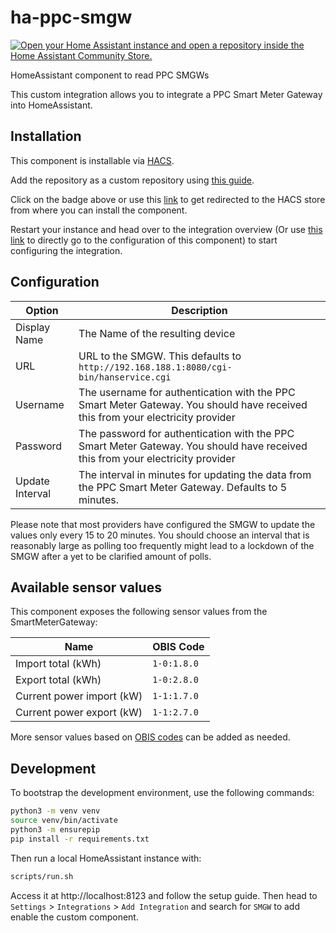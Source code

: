 # ha-ppc-smgw

[![Open your Home Assistant instance and open a repository inside the Home Assistant Community Store.](https://my.home-assistant.io/badges/hacs_repository.svg)](https://my.home-assistant.io/redirect/hacs_repository/?owner=jannickfahlbusch&repository=ha-ppc-smgw)

HomeAssistant component to read PPC SMGWs

This custom integration allows you to integrate a PPC Smart Meter Gateway into HomeAssistant.

## Installation

This component is installable via [HACS](https://www.hacs.xyz/).

Add the repository as a custom repository using [this guide](https://www.hacs.xyz/docs/faq/custom_repositories/).

Click on the badge above or use this [link](https://my.home-assistant.io/redirect/hacs_repository/?owner=jannickfahlbusch&repository=ha-ppc-smgw) to get redirected to the HACS store from where you can install the component.

Restart your instance and head over to the integration overview (Or use [this link](https://my.home-assistant.io/redirect/config_flow_start/?domain=ppc_smgw) to directly go to the configuration of this component) to start configuring the integration.

## Configuration

| Option | Description |
|--------|-------------|
| Display Name | The Name of the resulting device |
| URL | URL to the SMGW. This defaults to `http://192.168.188.1:8080/cgi-bin/hanservice.cgi` |
| Username | The username for authentication with the PPC Smart Meter Gateway. You should have received this from your electricity provider |
| Password | The password for authentication with the PPC Smart Meter Gateway. You should have received this from your electricity provider |
| Update Interval | The interval in minutes for updating the data from the PPC Smart Meter Gateway. Defaults to 5 minutes. |

Please note that most providers have configured the SMGW to update the values only every 15 to 20 minutes.
You should choose an interval that is reasonably large as polling too frequently might lead to a lockdown of the SMGW after a yet to be clarified amount of polls.

## Available sensor values

This component exposes the following sensor values from the SmartMeterGateway:

| Name | OBIS Code |
|------|-----------|
| Import total (kWh) | `1-0:1.8.0` |
| Export total (kWh) | `1-0:2.8.0` |
| Current power import (kW) | `1-1:1.7.0` |
| Current power export (kW) | `1-1:2.7.0` |

More sensor values based on [OBIS codes](https://de.wikipedia.org/wiki/OBIS-Kennzahlen) can be added as needed.

## Development

To bootstrap the development environment, use the following commands:

```sh
python3 -m venv venv
source venv/bin/activate
python3 -m ensurepip
pip install -r requirements.txt
```

Then run a local HomeAssistant instance with:

```sh
scripts/run.sh
```

Access it at http://localhost:8123 and follow the setup guide.
Then head to `Settings` > `Integrations` > `Add Integration` and search for `SMGW` to add enable the custom component.
